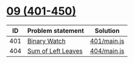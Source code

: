 # [09 (401-450)](https://leetcode.com/problemset/all/#page-9)


| ID  | Problem statement                                                       | Solution                   |
|-----|-------------------------------------------------------------------------|----------------------------|
| 401 | [Binary Watch](https://leetcode.com/problems/binary-watch/)             | [401/main.js](401/main.js) |
| 404 | [Sum of Left Leaves](https://leetcode.com/problems/sum-of-left-leaves/) | [404/main.js](404/main.js) |

